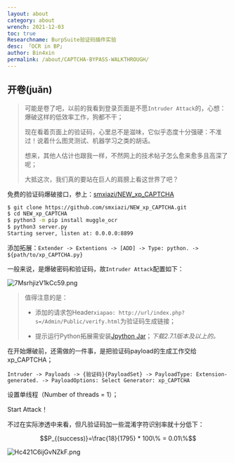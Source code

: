 ```yaml
---
layout: about
category: about
wrench: 2021-12-03
toc: true
Researchname: BurpSuite验证码插件实验
desc: 「OCR in BP」
author: Bin4xin
permalink: /about/CAPTCHA-BYPASS-WALKTHROUGH/
---
```


## 开卷(juǎn)

> 可能是卷了吧，以前的我看到登录页面是不愿`Intruder Attack`的，心想：爆破这样的低效率工作，狗都不干；
>
> 现在看着页面上的验证码，心里总不是滋味，它似乎态度十分强硬：不准过！说着什么图灵测试、机器学习之类的胡话。
> 
> 想来，其他人估计也跟我一样，不然网上的技术帖子怎么愈来愈多且高深了呢；
>
> 大抵这次，我们真的要站在巨人的肩膀上看这世界了吧？

免费的验证码爆破接口，参上：[smxiazi/NEW_xp_CAPTCHA](https://github.com/smxiazi/NEW_xp_CAPTCHA)

```bash
$ git clone https://github.com/smxiazi/NEW_xp_CAPTCHA.git
$ cd NEW_xp_CAPTCHA
$ python3 -m pip install muggle_ocr
$ python3 server.py
Starting server, listen at: 0.0.0.0:8899
```

添加拓展：`Extender -> Extentions -> [ADD] -> Type: python. -> ${path/to/xp_CAPTCHA.py}`

一般来说，是爆破密码和验证码，故`Intruder Attack`配置如下：

![7MsrhjizV1kCc59.png](https://image.yjs2635.xyz/images/2022/02/20/7MsrhjizV1kCc59.png)

> 值得注意的是：
> 
> - 添加的请求包Header`xiapao: http://url/index.php?s=/Admin/Public/verify.html`为验证码生成链接；
> 
> - 提示运行Python拓展需安装[Jpython Jar](https://www.jython.org/download.html)；*下载2.7.1版本及以上的。*

在开始爆破前，还需做的一件事，是把验证码payload的生成工作交给xp_CAPTCHA；

`Intruder -> Payloads -> {验证码}{PayloadSet} -> PayloadType: Extension-generated. -> PayloadOptions: Select Generator: xp_CAPTCHA`

设置单线程（Number of threads = 1）；

Start Attack！

不过在实际渗透中来看，但凡验证码加一些混淆字符识别率就十分低下：

$$P_{(success)}=\frac{18}{1795} * 100\% = 0.01\%$$


![Hc421C6ijGvNZkF.png](https://image.yjs2635.xyz/images/2022/02/20/Hc421C6ijGvNZkF.png)
